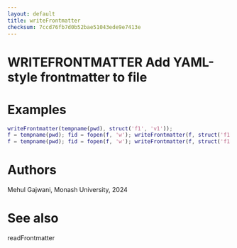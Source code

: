 ```yaml
---
layout: default
title: writeFrontmatter
checksum: 7ccd76fb7d0b52bae51043ede9e7413e
---
```



 
# WRITEFRONTMATTER Add YAML-style frontmatter to file
 
# Examples
```matlab
writeFrontmatter(tempname(pwd), struct('f1', 'v1'));
f = tempname(pwd); fid = fopen(f, 'w'); writeFrontmatter(f, struct('f1', 'v1', 'f2', 'v2')); fclose(fid);
f = tempname(pwd); fid = fopen(f, 'w'); writeFrontmatter(f, struct('f1', 'v1', 'f2', 'v2')); writeFrontmatter(f, struct('f1', 'v11', 'f3', 'v3')); fclose(fid);
```
 
# Authors

Mehul Gajwani, Monash University, 2024

 
# See also

readFrontmatter

